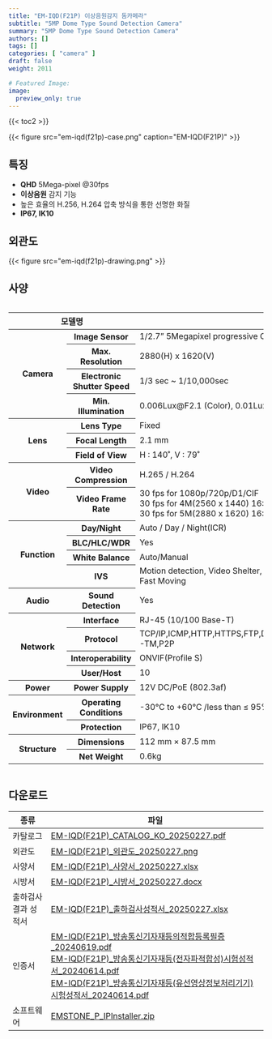 ```yaml
---
title: "EM-IQD(F21P) 이상음원감지 돔카메라"
subtitle: "5MP Dome Type Sound Detection Camera"
summary: "5MP Dome Type Sound Detection Camera"
authors: []
tags: []
categories: [ "camera" ]
draft: false
weight: 2011

# Featured Image:
image:
  preview_only: true
---
```


{{< toc2 >}}

<div class="container">
<div class="row justify-content-center align-items-center">
<div class="col-sm-6">

{{< figure src="em-iqd(f21p)-case.png" caption="EM-IQD(F21P)" >}}

</div>
</div>
</div>

<div class="container">
<div class="row justify-content-center">
<div class="col-sm-6 pl-0">

## 특징

- **QHD** 5Mega-pixel @30fps
- **이상음원** 감지 기능
- 높은 효율의 H.256, H.264 압축 방식을 통한 선명한 화질
- **IP67, IK10**


</div>
<div class="col-sm-6 pl-0">

## 외관도

{{< figure src="em-iqd(f21p)-drawing.png" >}}

</div>
</div>
</div>

## 사양

<div style="overflow-x: auto">
<table class="spec">
<thead>
<tr>
<th colspan="2">모델명</th>
<th>EM-IQD(F21P)</th>
</tr>
</thead>
<tbody>
<tr>
<th rowspan="4">Camera</th>
<th>Image Sensor</th>
<td>1/2.7” 5Megapixel progressive CMOS</td>
</tr>
<tr>
<th>Max. Resolution</th>
<td>2880(H) x 1620(V)</td>
</tr>
<tr>
<th>Electronic Shutter Speed</th>
<td>1/3 sec ~ 1/10,000sec</td>
</tr>
<tr>
<th>Min. Illumination</th>
<td>0.006Lux@F2.1 (Color), 0.01Lux@F2.1 (B/W)</td>
</tr>
<tr>
<th rowspan="3">Lens</th>
<th>Lens Type</th>
<td>Fixed</td>
</tr>
<tr>
<th>Focal Length</th>
<td>2.1 mm</td>
</tr>
<tr>
<th>Field of View</th>
<td>H : 140˚, V : 79˚</td>
</tr>
<tr>
<th rowspan="2">Video</th>
<th>Video Compression</th>
<td>H.265 / H.264</td>
</tr>
<tr>
<th>Video Frame Rate</th>
<td>30 fps for 1080p/720p/D1/CIF<br>30 fps for 4M(2560 x 1440) 16:9<br>30 fps for 5M(2880 x 1620) 16:9</td>
</tr>
<th rowspan="4">Function</th>
<th>Day/Night</th>
<td>Auto / Day / Night(ICR)</td>
</tr>
<tr>
<th>BLC/HLC/WDR</th>
<td>Yes</td>
</tr>
<tr>
<th>White Balance</th>
<td>Auto/Manual</td>
</tr>
<tr>
<th>IVS</th>
<td>Motion detection, Video Shelter, Line Crossing, Area Intrusion, Region Entrance, Region Exiting, Fast Moving</td>
</tr>
<tr>
<th>Audio</th>
<th>Sound Detection</th>
<td>Yes</td>
</tr>
<th rowspan="4">Network</th>
<th>Interface</th>
<td>RJ-45 (10/100 Base-T)</td>
</tr>
<tr>
<th>Protocol</th>
<td>TCP/IP,ICMP,HTTP,HTTPS,FTP,DHCP,DNS,DDNS,RTP,RTSP,RTCP,NTP,IGMP,UPnP,SMTP,UPnP-TM,P2P</td>
</tr>
<tr>
<th>Interoperability</th>
<td>ONVIF(Profile S)</td>
</tr>
<tr>
<th>User/Host</th>
<td>10</td>
</tr>
<th rowspan>Power</th>
<th>Power Supply</th>
<td>12V DC/PoE (802.3af)</td>
</tr>
<th rowspan="2">Environment</th>
<th>Operating Conditions</th>
<td>-30°C to +60°C /less than ≤ 95% RH</td>
</tr>
<tr>
<th>Protection</th>
<td>IP67, IK10</td>
</tr>
<th rowspan="2">Structure</th>
<th>Dimensions</th>
<td>112 mm × 87.5 mm</td>
</tr>
<tr>
<th>Net Weight</th>
<td>0.6kg</td>
</tr>
</tbody>
</table>
</div>

## 다운로드

종류 | 파일
---- | ----
카탈로그 | [EM-IQD(F21P)_CATALOG_KO_20250227.pdf](https://www.emstone.com/data/sales/ko/EM-IQD(F21P)_CATALOG_KO_20250227.pdf)
외관도 | [EM-IQD(F21P)_외관도_20250227.png](https://www.emstone.com/data/sales/ko/EM-IQD(F21P)_외관도_20250227.png)
사양서 | [EM-IQD(F21P)_사양서_20250227.xlsx](https://www.emstone.com/data/sales/ko/EM-IQD(F21P)_사양서_20250227.xlsx)
시방서 | [EM-IQD(F21P)_시방서_20250227.docx](https://www.emstone.com/data/sales/ko/EM-IQD(F21P)_시방서_20250227.docx)
출하검사 결과 성적서 | [EM-IQD(F21P)_출하검사성적서_20250227.xlsx](https://www.emstone.com/data/sales/ko/EM-IQD(F21P)_출하검사성적서_20250227.xlsx)
인증서 | [EM-IQD(F21P)_방송통신기자재등의적합등록필증_20240619.pdf](https://www.emstone.com/data/sales/ko/EM-IQD(F21P)_방송통신기자재등의적합등록필증_20240619.pdf)<br>[EM-IQD(F21P)_방송통신기자재등(전자파적합성)시험성적서_20240614.pdf](https://www.emstone.com/data/sales/ko/EM-IQD(F21P)_방송통신기자재등(전자파적합성)시험성적서_20240614.pdf)<br>[EM-IQD(F21P)_방송통신기자재등(유선영상정보처리기기)시험성적서_20240614.pdf](https://www.emstone.com/data/sales/ko/EM-IQD(F21P)_방송통신기자재등(유선영상정보처리기기)시험성적서_20240614.pdf)
소프트웨어 | [EMSTONE_P_IPInstaller.zip](https://www.emstone.com/data/sales/ko/EMSTONE_P_IPInstaller.zip)
